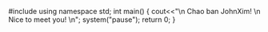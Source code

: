 #include<iostream>
using namespace std;
int main()
{
	cout<<"\n   Chao ban JohnXim! \n   Nice to meet you! \n";
	system("pause");
	return 0;
}
